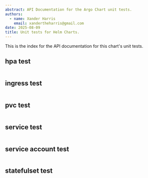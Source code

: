 ```yaml
---
abstract: API Documentation for the Argo Chart unit tests.
authors:
  - name: Xander Harris
    email: xandertheharris@gmail.com
date: 2025-08-09
title: Unit tests for Helm Charts.
---
```


This is the index for the API documentation for this chart's unit tests.

## hpa test

```{autoyaml} /tests/hpa_test.yaml
```

## ingress test

```{autoyaml} /tests/ingress_test.yaml
```

## pvc test

```{autoyaml} /tests/pvc_test.yaml
```

## service test

```{autoyaml} /tests/service_test.yaml
```

## service account test

```{autoyaml} /tests/serviceaccount_test.yaml
```

## statefulset test

```{autoyaml} /tests/statefulset_test.yaml
```
